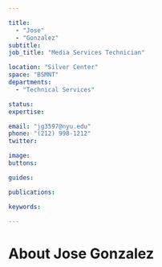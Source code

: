 ```yaml
---

title:
  - "Jose"
  - "Gonzalez"
subtitle: 
job_title: "Media Services Technician"

location: "Silver Center"
space: "BSMNT"
departments:
  - "Technical Services"

status: 
expertise:

email: "jg3597@nyu.edu"
phone: "(212) 998-1212"
twitter: 

image: 
buttons:

guides:

publications:

keywords:

---
```


# About Jose Gonzalez


